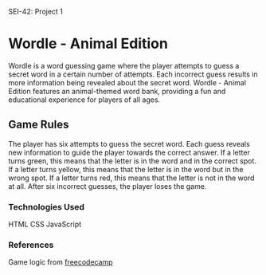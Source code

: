 SEI-42: Project 1

# **Wordle - Animal Edition**
Wordle is a word guessing game where the player attempts to guess a secret word in a certain number of attempts. Each incorrect guess results in more information being revealed about the secret word. Wordle - Animal Edition features an animal-themed word bank, providing a fun and educational experience for players of all ages.

## **Game Rules**
The player has six attempts to guess the secret word.
Each guess reveals new information to guide the player towards the correct answer.
If a letter turns green, this means that the letter is in the word and in the correct spot.
If a letter turns yellow, this means that the letter is in the word but in the wrong spot.
If a letter turns red, this means that the letter is not in the word at all.
After six incorrect guesses, the player loses the game.

### **Technologies Used**
HTML
CSS
JavaScript

### **References**
Game logic from <a href="https://www.freecodecamp.org/">freecodecamp</a><br/>

